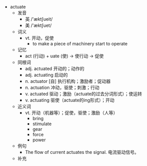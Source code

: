 - actuate
  - 发音
    - 英 /'æktʃueit/
    - 美 /'æktʃuet/
  - 词义
    - vt. 开动，促使
      - to make a piece of machinery start to operate
  - 记忆
    - act (行动) + uate (使) → 使行动 → 促使
  - 同根词
    - adj. actuated 开动的；动作的
    - adj. actuating 启动的
    - n. actuator [自] 执行机构；激励者；促动器
    - n. actuation 冲动，驱使；刺激；行动
    - v. actuated 驱动；激励（actuate的过去分词形式）；使运转
    - v. actuating 驱使（actuate的ing形式）；开动
  - 近义词
    - vt. 开动（机器等）；促使，驱使；激励（人等）
      - bring
      - stimulate
      - gear
      - force
      - power
  - 例句
    - The flow of current actuates the signal. 电流驱动信号。
  - 补充